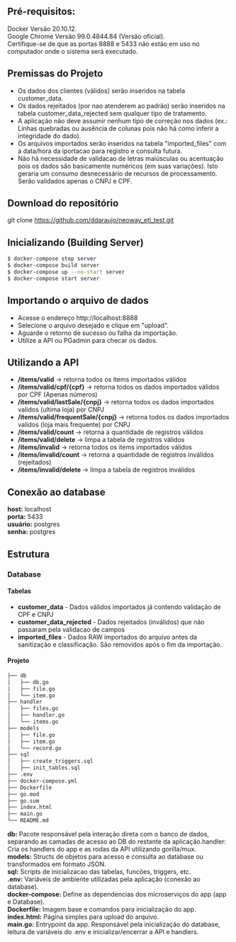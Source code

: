 ## Pré-requisitos:

Docker Versão 20.10.12.  
Google Chrome Versão 99.0.4844.84 (Versão oficial).  
Certifique-se de que as portas 8888 e 5433 não estão em uso no computador onde o sistema será executado.  


## Premissas do Projeto

* Os dados dos clientes (válidos) serão inseridos na tabela customer_data.
* Os dados rejeitados (por nao atenderem ao padrão) serão inseridos na tabela customer_data_rejected sem qualquer tipo de tratamento.
* A aplicação não deve assumir nenhum tipo de correção nos dados (ex.: Linhas quebradas ou ausência de colunas pois não há como inferir a integridade do dado).
* Os arquivos importados serão inseridos na tabela "imported_files" com a data/hora da iportacao para registro e consulta futura.
* Não há necessidade de validacao de letras maiúsculas ou acentuação pois os dados são basicamente numéricos (em suas variações). Isto geraria um consumo desnecessário de recursos de processamento. Serão validados apenas o CNPJ e CPF.

## Download do repositório

git clone https://github.com/ddaraujo/neoway_etl_test.git

## Inicializando (Building Server)

```bash
$ docker-compose stop server
$ docker-compose build server
$ docker-compose up --no-start server
$ docker-compose start server
```


## Importando o arquivo de dados

+ Acesse o endereço http://localhost:8888
+ Selecione o arquivo desejado e clique em "upload".
+ Aguarde o retorno de sucesso ou falha da importação.
+ Utilize a API ou PGadmin para checar os dados.


## Utilizando a API

* **/items/valid**   ->  retorna todos os items importados válidos
* **/items/valid/cpf/{cpf}**   ->  retorna todos os dados importados válidos por CPF (Apenas números)
* **/items/valid/lastSale/{cnpj}**   ->  retorna todos os dados importados validos (ultima loja) por CNPJ
* **/items/valid/frequentSale/{cnpj}**   ->  retorna todos os dados importados validos (loja mais frequente) por CNPJ 
* **/items/valid/count**   ->  retorna a quantidade de registros válidos
* **/items/valid/delete**   ->  limpa a tabela de registros válidos
* **/items/invalid**   ->  retorna todos os items importados válidos
* **/items/invalid/count**   ->  retorna a quantidade de registros inválidos (rejeitados)
* **/items/invalid/delete**   ->  limpa a tabela de registros inválidos

## Conexão ao database

**host:** localhost  
**porta:** 5433  
**usuário:** postgres  
**senha:** postgres  

## Estrutura
### Database
#### Tabelas
* **customer_data** - Dados válidos importados já contendo validação de CPF e CNPJ
* **customer_data_rejected** - Dados rejeitados (inválidos) que não passaram pela validacao de campos
* **imported_files** - Dados RAW importados do arquivo antes da sanitização e classificação. São removidos após o fim da importação.

#### Projeto
```bash
├── db
│   ├── db.go         
|   ├── file.go
│   └── item.go
├── handler                        
│   ├── files.go
│   ├── handler.go
│   └── items.go
├── models
│   ├── file.go
│   ├── item.go
│   └── record.go
├── sql
│   ├── create_triggers.sql
│   ├── init_tables.sql
├── .env
├── docker-compose.yml
├── Dockerfile
├── go.mod
├── go.sum
├── index.html
├── main.go
└── README.md
```

**db:** Pacote responsável pela interação direta com o banco de dados, separando as camadas de acesso ao DB do restante da aplicação.handler: Cria os handlers do app e as rodas da API utilizando gorilla/mux.  
**models:** Structs de objetos para acesso e consulta ao database ou transformados em formato JSON.  
**sql:** Scripts de inicializacao das tabelas, funcões, triggers, etc.  
**.env:** Variáveis de ambiente utilizadas pela aplicação (conexão ao database).  
**docker-compose:** Define as dependencias dos microserviços do app (app e Database).  
**Dockerfile:** Imagem base e comandos para inicialização do app.  
**index.html:** Página simples para upload do arquivo.  
**main.go:** Entrypoint da app. Responsável pela inicialização do database, leitura de variáveis do .env e inicializar/encerrar a API e handlers.  
